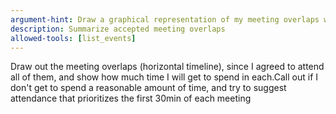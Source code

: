 ```yaml
---
argument-hint: Draw a graphical representation of my meeting overlaps with additional details and suggestions
description: Summarize accepted meeting overlaps
allowed-tools: [list_events]
---
```


Draw out the meeting overlaps (horizontal timeline), since I agreed to attend all of them, and show how much time I will get to spend in each.Call out if I don't get to spend a reasonable amount of time, and try to suggest attendance that prioritizes the first 30min of each meeting
